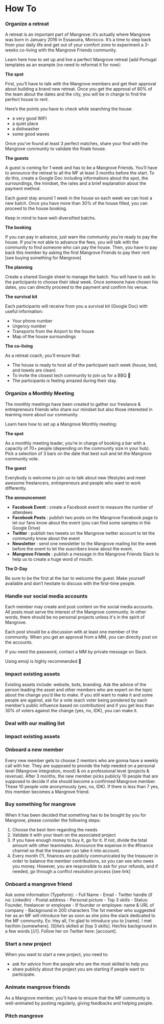 # How To

### Organize a retreat


A retreat is an important part of Mangrove: it’s actually where Mangrove was born in January 2016 in Essaouira, Morocco. It’s a time to step back from your daily life and get out of your comfort zone to experiment a 3-weeks co-living with the Mangrove Friends community.

Learn here how to set up and live a perfect Mangrove retreat [add Portugal templates as an example (no need to reformat it for now):


**The spot**

First, you’ll have to talk with the Mangrove members and get their approval about building a brand new retreat. Once you get the approval of 80% of the team about the dates and the city, you will be in charge to find the perfect house to rent.

Here’s the points you have to check while searching the house:
- a very good WIFI
- a quiet place
- a dishwasher
- some good waves 

Once you’ve found at least 3 perfect matches, share your find with the Mangrove community to validate the finale house.

**The guests**

A guest is coming for 1 week and has to be a Mangrove Friends. You’ll have to announce the retreat to all the MF at least 3 months before the start. To do this, create a Google Doc including informations about the spot, the surroundings, the mindset, the rates and a brief explanation about the payment method. 

Each guest stay around 1 week in the house so each week we can host a new batch. Once you have more than 30% of the house filled, you can proceed to the house booking. 

Keep in mind to have well-diversified batchs.

**The booking**

If you can pay in advance, just warn the community you’re ready to pay the house. If you’re not able to advance the fees, you will talk with the community to find someone who can pay the house. Then, you have to pay back this member by asking the first Mangrove Friends to pay their rent [see buying something for Mangrove] 

**The planning**

Create a shared Google sheet to manage the batch. You will have to ask to the participants to choose their ideal week. Once someone have chosen his dates, you can directly proceed to the payment and confirm his venue.

**The survival kit**

Each participants will receive from you a survival kit (Google Doc) with useful information:
- Your phone number
- Urgency number
- Transports from the Airport to the house
- Map of the house surroundings

**The co-living**

As a retreat coach, you’ll ensure that: 
- The house is ready to host all of the participant each week (house, bed, and towels are clean)
- To invite the closest tech community to join us for a BBQ 🌭
- The participants is feeling amazed during their stay.


### Organize a Monthly Meeting

The monthly meetings have been created to gather our freelance & entrepreneurs friends who share our mindset but also those interested in learning more about our community.

Learn here how to set up a Mangrove Monthly meeting:

**The spot**

As a monthly meeting leader, you’re in charge of booking a bar with a capacity of 70+ people (depending on the community size in your hub). Pick a selection of 3 bars on the date that best suit and let the Mangrove community vote.

**The guest**

Everybody is welcome to join us to talk about new lifestyles and meet awesome freelancers, entrepreneurs and people who want to work differently. 

**The announcement**

- **Facebook Event** : create a Facebook event to measure the number of attendees
- **Facebook Posts** : publish two posts on the Mangrove Facebook page to let our fans know about the event (you can find some samples in the Google Drive)
- **Twitter** : publish two tweets on the Mangrove twitter account to let the community know about the event
- **Newsletter** : send one newsletter to the Mangrove mailing list the week before the event to let the suscribers know about the event.
- **Mangrove Friends** : publish a message in the Mangrove Friends Slack to help us to create a huge word of mouth.

**The D-Day**

Be sure to be the first at the bar to welcome the guest. Make yourself available and don’t hesitate to discuss with the first-time people. 


### Handle our social media accounts

Each member may create and post content on the social media accounts. All posts must serve the interest of the Mangrove community. In other words, there should be no personal projects unless it's in the spirit of Mangrove.

Each post should be a discussion with at least one member of the community. When you get an approval from a MM, you can directly post on the accounts. 

If you need the password, contact a MM by private message on Slack.

Using emoji is highly recommended 💙

### Impact existing assets
Existing assets include: website, bots, branding.
Ask the advice of the person leading the asset and other members who are expert on the topic about the change you’d like to make.
If you still want to make it and some people are against, ask for a vote (each voter being pondered by each member’s public influence based on contribution) and if you get less than 30% of voters against the change (yes, no, IDK), you can make it.


### Deal with our mailing list


### Impact existing assets

### Onboard a new member
Every new member gets to choose 2 mentors who are gonna have a weekly call with her. They are supposed to provide the help needed on a personal level (Mangrove integration, mood) & on a professional level (projects & revenue).
After 3 months, the new member picks publicly 10 people that are supposed to decide if she should become a confirmed Mangrove member. These 10 people vote anonymously (yes, no, IDK). If there is less than 7 yes, this member becomes a Mangrove friend.

### Buy something for mangrove

When it has been decided that something has to be bought by you for Mangrove, please consider the following steps: 

1. Choose the best item regarding the needs
2. Validate it with your team on the associated project
3. If you have enough money to buy it, go for it. If not, divide the total amount with other teammates. Announce the expense in the #finance channel so that the treasurer can take it into account. 
4. Every month (?), finances are publicly communicated by the treasurer in order to balance the member contributions, so you can see who owes you money. However, you are responsible to ask for your refunds, and if needed, go through a conflict resolution process [see link]


### Onboard a mangrove friend
Ask some information (Typeform):
    - Full Name
    - Email
    - Twitter handle (if no: LinkedIn)
    - Postal address
    - Personal picture
    - Top 3 skills
    - Status: Founder, freelancer or employee
    - If founder or employee: name & URL of company
    - Background in 200 characters
The 1st member who suggested her as an MF will introduce her as soon as she joins the slack dedicated to the MF community.
Ex: Hey all, I’m glad to introduce you to [name]. I met her/him [somewhere]. (S)he’s skilled at [top 3 skills]. Her/his background in a few words [///]. Follow her on Twitter here: [account].

### Start a new project
When you want to start a new project, you need to:
- ask for advice from the people who are the most skilled to help you
- share publicly about the project you are starting if people want to participate.

### Animate mangrove friends

As a Mangrove member, you'll have to ensure that the MF community is well-animated by posting regularly, giving feedbacks and helping people.

### Pitch mangrove














 




